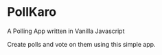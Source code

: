# PollKaro
A Polling App written in Vanilla Javascript

Create polls and vote on them using this simple app.

